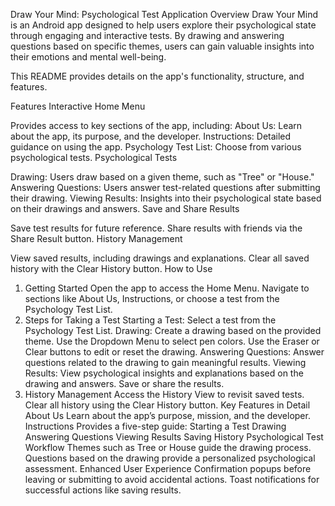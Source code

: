 
Draw Your Mind: Psychological Test Application
Overview
Draw Your Mind is an Android app designed to help users explore their psychological state through engaging and interactive tests. By drawing and answering questions based on specific themes, users can gain valuable insights into their emotions and mental well-being.

This README provides details on the app's functionality, structure, and features.

Features
Interactive Home Menu

Provides access to key sections of the app, including:
About Us: Learn about the app, its purpose, and the developer.
Instructions: Detailed guidance on using the app.
Psychology Test List: Choose from various psychological tests.
Psychological Tests

Drawing: Users draw based on a given theme, such as "Tree" or "House."
Answering Questions: Users answer test-related questions after submitting their drawing.
Viewing Results: Insights into their psychological state based on their drawings and answers.
Save and Share Results

Save test results for future reference.
Share results with friends via the Share Result button.
History Management

View saved results, including drawings and explanations.
Clear all saved history with the Clear History button.
How to Use
1. Getting Started
   Open the app to access the Home Menu.
   Navigate to sections like About Us, Instructions, or choose a test from the Psychology Test List.
2. Steps for Taking a Test
   Starting a Test: Select a test from the Psychology Test List.
   Drawing:
   Create a drawing based on the provided theme.
   Use the Dropdown Menu to select pen colors.
   Use the Eraser or Clear buttons to edit or reset the drawing.
   Answering Questions:
   Answer questions related to the drawing to gain meaningful results.
   Viewing Results:
   View psychological insights and explanations based on the drawing and answers.
   Save or share the results.
3. History Management
   Access the History View to revisit saved tests.
   Clear all history using the Clear History button.
   Key Features in Detail
   About Us
   Learn about the app’s purpose, mission, and the developer.
   Instructions
   Provides a five-step guide:
   Starting a Test
   Drawing
   Answering Questions
   Viewing Results
   Saving History
   Psychological Test Workflow
   Themes such as Tree or House guide the drawing process.
   Questions based on the drawing provide a personalized psychological assessment.
   Enhanced User Experience
   Confirmation popups before leaving or submitting to avoid accidental actions.
   Toast notifications for successful actions like saving results.